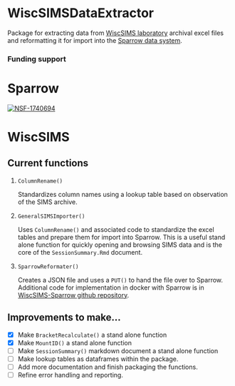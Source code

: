 # WiscSIMSDataExtractor

Package for extracting data from [WiscSIMS laboratory](http://www.geology.wisc.edu/~wiscsims/index.html) archival excel files and reformatting it for import into the [Sparrow data system](https://sparrow-data.org/).

### Funding support

# Sparrow
[![NSF-1740694](https://img.shields.io/badge/NSF-1740694-blue.svg)](https://nsf.gov/awardsearch/showAward?AWD_ID=1740694)
# WiscSIMS

## Current functions

1.  `ColumnRename()`

    Standardizes column names using a lookup table based on observation of the SIMS archive.

2.  `GeneralSIMSImporter()`

    Uses `ColumnRename()` and associated code to standardize the excel tables and prepare them for import into Sparrow. This is a useful stand alone function for quickly opening and browsing SIMS data and is the core of the `SessionSummary.Rmd` document.

3.  `SparrowReformater()`

    Creates a JSON file and uses a `PUT()` to hand the file over to Sparrow. Additional code for implementation in docker with Sparrow is in [WiscSIMS-Sparrow github repository](https://github.com/EarthCubeGeochron/Sparrow-WiscSIMS/blob/master/importer/importer-script.R).

## Improvements to make...

-   [x] Make `BracketRecalculate()` a stand alone function
-   [x] Make `MountID()` a stand alone function
-   [ ] Make `SessionSummary()` markdown document a stand alone function
-   [ ] Make lookup tables as dataframes within the package.
-   [ ] Add more documentation and finish packaging the functions.
-   [ ] Refine error handling and reporting.
